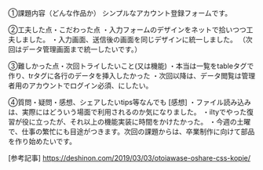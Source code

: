 
①課題内容（どんな作品か）
シンプルなアカウント登録フォームです。

②工夫した点・こだわった点
・入力フォームのデザインをネットで拾いつつ工夫しました。
・入力画面、送信後の画面を同じデザインに統一しました。
（次回はデータ管理画面まで統一したいです。）


③難しかった点・次回トライしたいこと(又は機能)
・本当は一覧をtableタグで作り、trタグに各行のデータを挿入したかった
・次回以降は、データ閲覧は管理者用のアカウントでログイン必須、にしたい。


④質問・疑問・感想、シェアしたいtips等なんでも
[感想]
・ファイル読み込みは、実際にはどういう場面で利用されるのか気になりました。
・iltyでやった復習が役に立ったが、それ以上の機能実装に時間をかけたかった。
・今週の土曜で、仕事の繁忙にも目途がつきます。次回の課題からは、卒業制作に向けて部品を作り始めたいです。

[参考記事]
https://deshinon.com/2019/03/03/otoiawase-oshare-css-kopie/
